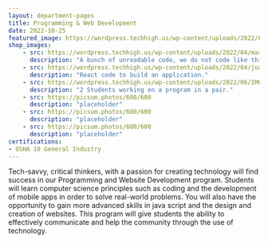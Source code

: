 ```yaml
---
layout: department-pages
title: Programming & Web Development
date: 2022-10-25
featured_image: https://wordpress.techhigh.us/wp-content/uploads/2022/04/markus-spiske-hbb6GkG6p9M-unsplash-1.jpg
shop_images:
    - src: https://wordpress.techhigh.us/wp-content/uploads/2022/04/markus-spiske-hbb6GkG6p9M-unsplash-1.jpg
      description: "A bunch of unreadable code, we do not code like this dont be intimidated."
    - src: https://wordpress.techhigh.us/wp-content/uploads/2022/04/juanjo-jaramillo-mZnx9429i94-unsplash-1.jpg
      description: "React code to build an application."
    - src: https://wordpress.techhigh.us/wp-content/uploads/2022/06/IMG_5222.jpg
      description: "2 Students working on a program in a pair."
    - src: https://picsum.photos/600/600
      description: "placeholder"
    - src: https://picsum.photos/600/600
      description: "placeholder"
    - src: https://picsum.photos/600/600
      description: "placeholder"
certifications: 
- OSHA 10 General Industry
---
```


Tech-savvy, critical thinkers, with a passion for creating technology will find success in our Programming and Website Development program. Students will learn computer science principles such as coding and the development of mobile apps in order to solve real-world problems. You will also have the opportunity to gain more advanced skills in java script and the design and creation of websites. This program will give students the ability to effectively communicate and help the community through the use of technology.



